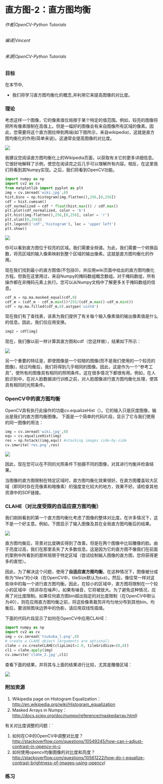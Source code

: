 # 直方图-2：直方图均衡

###### 作者|OpenCV-Python Tutorials
###### 编译|Vincent
###### 来源|OpenCV-Python Tutorials  

### 目标

在本节中,
- 我们将学习直方图均衡化的概念,并利用它来提高图像的对比度。

### 理论

考虑这样一个图像，它的像素值仅局限于某个特定的值范围。例如，较亮的图像将把所有像素限制在高值上。但是一幅好的图像会有来自图像所有区域的像素。因此，您需要将这个直方图拉伸到两端(如下图所示，来自wikipedia)，这就是直方图均衡化的作用(简单来说)。这通常会提高图像的对比度。

![](http://qiniu.aihubs.net/histogram_equalization.png)

我建议您阅读直方图均衡化上的Wikipedia页面，以获取有关它的更多详细信息。它很好地解释了示例，使您在阅读完之后几乎可以理解所有内容。相反，在这里我们将看到其Numpy实现。之后，我们将看到OpenCV功能。
 
```python
import numpy as np
import cv2 as cv
from matplotlib import pyplot as plt
img = cv.imread('wiki.jpg',0)
hist,bins = np.histogram(img.flatten(),256,[0,256])
cdf = hist.cumsum()
cdf_normalized = cdf * float(hist.max()) / cdf.max()
plt.plot(cdf_normalized, color = 'b')
plt.hist(img.flatten(),256,[0,256], color = 'r')
plt.xlim([0,256])
plt.legend(('cdf','histogram'), loc = 'upper left')
plt.show()
```

![](http://qiniu.aihubs.net/histeq_numpy1.jpg)

你可以看到直方图位于较亮的区域。我们需要全频谱。为此，我们需要一个转换函数，将亮区域的输入像素映射到整个区域的输出像素。这就是直方图均衡化的作用。

现在我们找到最小的直方图值(不包括0)，并应用wiki页面中给出的直方图均衡化方程。但我在这里用过，来自Numpy的掩码数组概念数组。对于掩码数组，所有操作都在非掩码元素上执行。您可以从Numpy文档中了解更多关于掩码数组的信息。

```python
cdf_m = np.ma.masked_equal(cdf,0)
cdf_m = (cdf_m - cdf_m.min())*255/(cdf_m.max()-cdf_m.min())
cdf = np.ma.filled(cdf_m,0).astype('uint8')
```

现在我们有了查找表，该表为我们提供了有关每个输入像素值的输出像素值是什么的信息。因此，我们仅应用变换。

```python
img2 = cdf[img] 
```

现在，我们像以前一样计算其直方图和cdf（您这样做），结果如下所示：

![](http://qiniu.aihubs.net/histeq_numpy2.jpg)

另一个重要的特征是，即使图像是一个较暗的图像(而不是我们使用的一个较亮的图像)，经过均衡后，我们将得到几乎相同的图像。因此，这是作为一个“参考工具”，使所有的图像具有相同的照明条件。这在很多情况下都很有用。例如，在人脸识别中，在对人脸数据进行训练之前，对人脸图像进行直方图均衡化处理，使其具有相同的光照条件。

### OpenCV中的直方图均衡

OpenCV具有执行此操作的功能cv.equalizeHist（）。它的输入只是灰度图像，输出是我们的直方图均衡图像。 下面是一个简单的代码片段，显示了它与我们使用的同一图像的用法：

```python
img = cv.imread('wiki.jpg',0)
equ = cv.equalizeHist(img)
res = np.hstack((img,equ)) #stacking images side-by-side
cv.imwrite('res.png',res)
```

![](http://qiniu.aihubs.net/equalization_opencv.jpg)

因此，现在您可以在不同的光照条件下拍摄不同的图像，对其进行均衡并检查结果。

当图像的直方图限制在特定区域时，直方图均衡化效果很好。在直方图覆盖较大区域（即同时存在亮像素和暗像素）的强度变化较大的地方，效果不好。请检查其他资源中的SOF链接。

### CLAHE（对比度受限的自适应直方图均衡）

我们刚刚看到的第一个直方图均衡化考虑了图像的整体对比度。在许多情况下，这不是一个好主意。例如，下图显示了输入图像及其在全局直方图均衡后的结果。

![](http://qiniu.aihubs.net/clahe_1.jpg)


直方图均衡后，背景对比度确实得到了改善。但是在两个图像中比较雕像的脸。由于亮度过高，我们在那里丢失了大多数信息。这是因为它的直方图不像我们在前面的案例中所看到的那样局限于特定区域（尝试绘制输入图像的直方图，您将获得更多的直觉）。

因此，为了解决这个问题，使用了**自适应直方图均衡**。在这种情况下，图像被分成称为“tiles”的小块（在OpenCV中，tileSize默认为`8x8`）。然后，像往常一样对这些块中的每一个进行直方图均衡。因此，在较小的区域中，直方图将限制在一个较小的区域中（除非存在噪声）。如果有噪音，它将被放大。为了避免这种情况，应用了对比度限制。如果任何直方图bin超出指定的对比度限制（在OpenCV中默认为40），则在应用直方图均衡之前，将这些像素裁剪并均匀地分布到其他bin。均衡后，要消除图块边界中的伪影，请应用双线性插值。

下面的代码片段显示了如何在OpenCV中应用CLAHE： 

```python
import numpy as np
import cv2 as cv
img = cv.imread('tsukuba_l.png',0)
# create a CLAHE object (Arguments are optional).
clahe = cv.createCLAHE(clipLimit=2.0, tileGridSize=(8,8))
cl1 = clahe.apply(img)
cv.imwrite('clahe_2.jpg',cl1)
```

查看下面的结果，并将其与上面的结果进行比较，尤其是雕像区域：

![](http://qiniu.aihubs.net/clahe_2.jpg)

### 附加资源

1. Wikipedia page on Histogram Equalization：http://en.wikipedia.org/wiki/Histogram_equalization
2. Masked Arrays in Numpy：http://docs.scipy.org/doc/numpy/reference/maskedarray.html)

有关对比度调整的问题：`

1. 如何在C中的OpenCV中调整对比度？ http://stackoverflow.com/questions/10549245/how-can-i-adjust-contrast-in-opencv-in-c
2. 如何使用opencv均衡图像的对比度和亮度？http://stackoverflow.com/questions/10561222/how-do-i-equalize-contrast-brightness-of-images-using-opencv)

### 练习